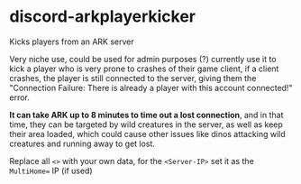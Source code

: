 # discord-arkplayerkicker
Kicks players from an ARK server

Very niche use, could be used for admin purposes (?) currently use it to kick a player who is very prone to crashes of their game client, if a client crashes, the player is still connected to the server, giving them the "Connection Failure: There is already a player with this account connected!" error.

**It can take ARK up to 8 minutes to time out a lost connection**, and in that time, they can be targeted by wild creatures in the server, as well as keep their area loaded, which could cause other issues like dinos attacking wild creatures and running away to get lost.

Replace all `<>` with your own data, for the `<Server-IP>` set it as the `MultiHome=` IP (if used)
